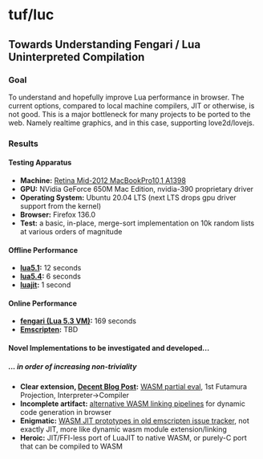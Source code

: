 # tuf/luc
## Towards Understanding Fengari / Lua Uninterpreted Compilation

### Goal
To understand and hopefully improve Lua performance in browser.
The current options, compared to local machine compilers, JIT or otherwise, is not good.
This is a major bottleneck for many projects to be ported to the web.
Namely realtime graphics, and in this case, supporting love2d/lovejs.

### Results
#### Testing Apparatus
- **Machine:** [Retina Mid-2012 MacBookPro10,1 A1398](https://everymac.com/systems/apple/macbook_pro/specs/macbook-pro-core-i7-2.6-15-mid-2012-retina-display-specs.html)
- **GPU:** NVidia GeForce 650M Mac Edition, nvidia-390 proprietary driver
- **Operating System:** Ubuntu 20.04 LTS (next LTS drops gpu driver support from the kernel)
- **Browser:** Firefox 136.0
- **Test:** a basic, in-place, merge-sort implementation on 10k random lists at various orders of magnitude
#### Offline Performance
- **[lua5.1](https://www.lua.org/versions.html#5.1):** 12 seconds
- **[lua5.4](https://www.lua.org/versions.html#5.4):** 6 seconds
- **[luajit](https://github.com/LuaJIT/LuaJIT):** 1 second
#### Online Performance
- **[fengari (Lua 5.3 VM)](https://github.com/fengari-lua/fengari):** 169 seconds
- **[Emscripten](https://github.com/emscripten-core/emscripten):** TBD
#### Novel Implementations to be investigated and developed...
##### ... in order of increasing non-triviality
- **Clear extension, [Decent Blog Post](https://cfallin.org/blog/2024/08/28/weval/):** [WASM partial eval](https://github.com/bytecodealliance/weval?tab=readme-ov-file), 1st Futamura Projection, Interpreter->Compiler
- **Incomplete artifact:** [alternative WASM linking pipelines](https://github.com/wingo/wasm-jit) for dynamic code generation in browser
- **Enigmatic:** [WASM JIT prototypes in old emscripten issue tracker](https://github.com/emscripten-core/emscripten/issues/7082), not exactly JIT, more like dynamic wasm module extension/linking
- **Heroic:** JIT/FFI-less port of LuaJIT to native WASM, or purely-C port that can be compiled to WASM
